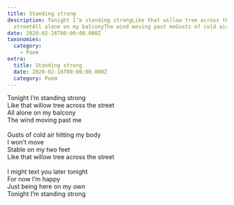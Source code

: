 ```yaml
---
title: Standing strong
description: Tonight I’m standing strongLike that willow tree across the
  streetAll alone on my balconyThe wind moving past meGusts of cold air hitting…
date: 2020-02-16T00:00:00.000Z
taxonomies:
  category:
    - Poem
extra:
  title: Standing strong
  date: 2020-02-16T00:00:00.000Z
  category: Poem
---
```


Tonight I’m standing strong<br />
Like that willow tree across the street<br />
All alone on my balcony<br />
The wind moving past me<br /><br />
Gusts of cold air hitting my body<br />
I won’t move<br />
Stable on my two feet<br />
Like that willow tree across the street<br /><br />
I might text you later tonight<br />
For now I’m happy<br />
Just being here on my own<br />
Tonight I’m standing strong
